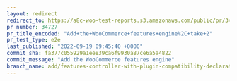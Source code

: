 ```yaml
---
layout: redirect
redirect_to: https://a8c-woo-test-reports.s3.amazonaws.com/public/pr/34727/e2e/index.html
pr_number: 34727
pr_title_encoded: "Add+the+WooCommerce+features+engine%2C+take+2"
pr_test_type: e2e
last_published: "2022-09-19 09:45:40 +0000"
commit_sha: fa377c055929a1ee839ca6f9930a87ce6a5a4822
commit_message: "Add the WooCommerce features engine"
branch_name: add/features-controller-with-plugin-compatibility-declaration-take-2
---
```


